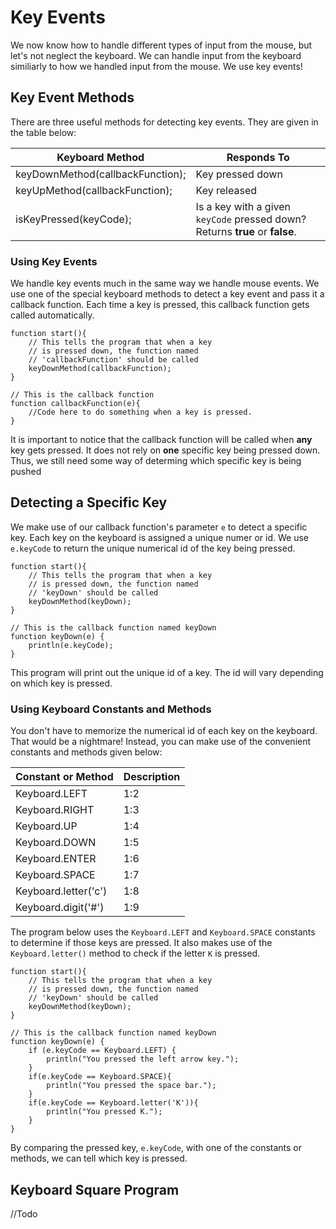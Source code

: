 # Key Events

We now know how to handle different types of input from the mouse, but let's not neglect the keyboard. We can handle input from the keyboard similiarly to how we handled input from the mouse. We use key events!

## Key Event Methods

There are three useful methods for detecting key events. They are given in the table below:

| Keyboard Method | Responds To |
| -- | -- |
| keyDownMethod(callbackFunction); | Key pressed down |
| keyUpMethod(callbackFunction); | Key released |
| isKeyPressed(keyCode); | Is a key with a given `keyCode` pressed down? Returns **true** or **false**. |

### Using Key Events

We handle key events much in the same way we handle mouse events. We use one of the special keyboard methods to detect a key event and pass it a callback function. Each time a key is pressed, this callback function gets called automatically.

```
function start(){
    // This tells the program that when a key
    // is pressed down, the function named
    // 'callbackFunction' should be called
    keyDownMethod(callbackFunction);
}

// This is the callback function
function callbackFunction(e){
    //Code here to do something when a key is pressed.
}
```

It is important to notice that the callback function will be called when **any** key gets pressed. It does not rely on **one** specific key being pressed down. Thus, we still need some way of determing which specific key is being pushed 

## Detecting a Specific Key

We make use of our callback function's parameter `e` to detect a specific key. Each key on the keyboard is assigned a unique numer or id. We use `e.keyCode` to return the unique numerical id of the key being pressed.

```
function start(){
    // This tells the program that when a key
    // is pressed down, the function named
    // 'keyDown' should be called
    keyDownMethod(keyDown);
}

// This is the callback function named keyDown
function keyDown(e) {
	println(e.keyCode);
}
```

This program will print out the unique id of a key. The id will vary depending on which key is pressed.

### Using Keyboard Constants and Methods

You don't have to memorize the numerical id of each key on the keyboard. That would be a nightmare! Instead, you can make use of the convenient constants and methods given below:

| Constant or Method | Description |
| -- | -- |
| Keyboard.LEFT | 1:2 |
| Keyboard.RIGHT | 1:3 |
| Keyboard.UP | 1:4 |
| Keyboard.DOWN | 1:5 |
| Keyboard.ENTER | 1:6 |
| Keyboard.SPACE | 1:7 |
| Keyboard.letter('c')| 1:8 |
| Keyboard.digit('#') | 1:9 |

The program below uses the `Keyboard.LEFT` and `Keyboard.SPACE` constants to determine if those keys are pressed. It also makes use of the `Keyboard.letter()` method to check if the letter `K` is pressed. 

```
function start(){
    // This tells the program that when a key
    // is pressed down, the function named
    // 'keyDown' should be called
    keyDownMethod(keyDown);
}

// This is the callback function named keyDown
function keyDown(e) {
	if (e.keyCode == Keyboard.LEFT) {
		println("You pressed the left arrow key.");
	}
	if(e.keyCode == Keyboard.SPACE){
		println("You pressed the space bar.");
	}
	if(e.keyCode == Keyboard.letter('K')){
		println("You pressed K.");
	}
}
```

By comparing the pressed key, `e.keyCode`, with one of the constants or methods, we can tell which key is pressed.

## Keyboard Square Program

//Todo

